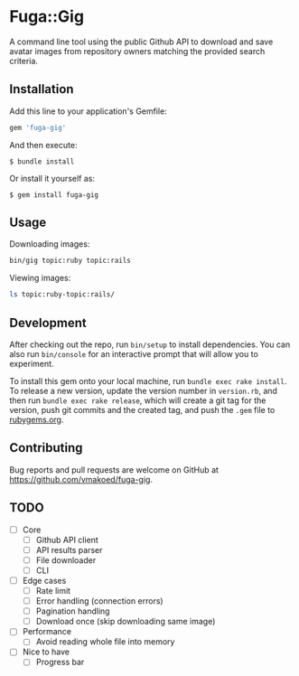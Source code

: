 # Fuga::Gig

A command line tool using the public Github API to download and save avatar
images from repository owners matching the provided search criteria.

## Installation

Add this line to your application's Gemfile:

```ruby
gem 'fuga-gig'
```

And then execute:

    $ bundle install

Or install it yourself as:

    $ gem install fuga-gig

## Usage

Downloading images:

```bash
bin/gig topic:ruby topic:rails
```

Viewing images:
```bash
ls topic:ruby-topic:rails/
```

## Development

After checking out the repo, run `bin/setup` to install dependencies. You can also run `bin/console` for an interactive prompt that will allow you to experiment.

To install this gem onto your local machine, run `bundle exec rake install`. To release a new version, update the version number in `version.rb`, and then run `bundle exec rake release`, which will create a git tag for the version, push git commits and the created tag, and push the `.gem` file to [rubygems.org](https://rubygems.org).

## Contributing

Bug reports and pull requests are welcome on GitHub at https://github.com/vmakoed/fuga-gig.

## TODO

- [ ] Core
  - [ ] Github API client
  - [ ] API results parser
  - [ ] File downloader
  - [ ] CLI
- [ ] Edge cases
  - [ ] Rate limit
  - [ ] Error handling (connection errors)
  - [ ] Pagination handling
  - [ ] Download once (skip downloading same image)
- [ ] Performance
  - [ ] Avoid reading whole file into memory
- [ ] Nice to have
   - [ ] Progress bar
